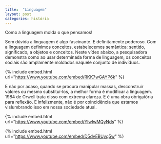```yaml
---
title:  "Linguagem"
layout: post
categories: história 
---
```


Como a linguagem molda o que pensamos!


Sem dúvida a linguagem é algo fascinante. E definitamente poderoso. Com a linguagem definimos conceitos, estabelecemos semântica: sentido, significado, a objetos e conceitos. Neste vídeo abaixo, a pesquisadora demonstra como ao usar determinada forma de linguagem, os conceitos sociais são amplamente moldados naquele conjunto de indivíduos.

{% include embed.html url="https://www.youtube.com/embed/RKK7wGAYP6k" %}

E não por acaso, quando se procura manipular massas, desconstruir valores ou mesmo substituí-los, a melhor forma é modificar a linguagem. 1984 de Orwell trata disso com extrema clareza. E é uma obra obrigatória para reflexão. E infelizmente, não é por coincidência que estamos vislumbrando isso em nossa sociedade atual.

{% include embed.html url="https://www.youtube.com/embed/YlwlwMQyNds" %}

{% include embed.html url="https://www.youtube.com/embed/D5dvEBUyq5w" %}
